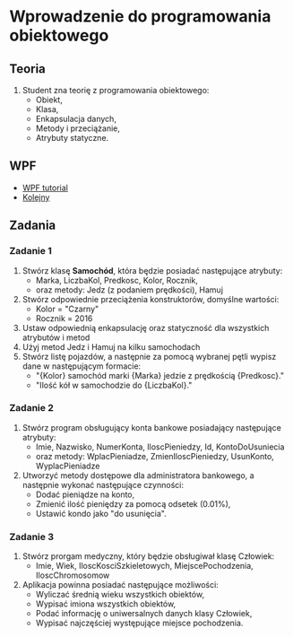 # Wprowadzenie do programowania obiektowego

## Teoria

1. Student zna teorię z programowania obiektowego:
    - Obiekt,
    - Klasa,
    - Enkapsulacja danych,
    - Metody i przeciążanie,
    - Atrybuty statyczne.
    
## WPF

- [WPF tutorial](http://www.wpf-tutorial.com/)
- [Kolejny](https://www.codeproject.com/Articles/140611/WPF-Tutorial-Beginning)

## Zadania

### Zadanie 1

1. Stwórz klasę **Samochód**, która będzie posiadać następujące atrybuty:
    - Marka, LiczbaKol, Predkosc, Kolor, Rocznik,
    - oraz metody: Jedz (z podaniem prędkości), Hamuj
2. Stwórz odpowiednie przeciążenia konstruktorów, domyślne wartości:
    - Kolor = "Czarny"
    - Rocznik = 2016
3. Ustaw odpowiednią enkapsulację oraz statyczność dla wszystkich atrybutów i metod
4. Użyj metod Jedz i Hamuj na kilku samochodach
5. Stwórz listę pojazdów, a następnie za pomocą wybranej pętli wypisz dane w następującym formacie:
    - "{Kolor} samochód marki {Marka} jedzie z prędkością {Predkosc}."
    - "Ilość kół w samochodzie do {LiczbaKol}."

### Zadanie 2

1. Stwórz program obsługujący konta bankowe posiadający następujące atrybuty:
    - Imie, Nazwisko, NumerKonta, IloscPieniedzy, Id, KontoDoUsuniecia
    - oraz metody: WplacPieniadze, ZmienIloscPieniedzy, UsunKonto, WyplacPieniadze
2. Utworzyć metody dostępowe dla administratora bankowego, a następnie wykonać następujące czynności:
    - Dodać pieniądze na konto,
    - Zmienić ilość pieniędzy za pomocą odsetek (0.01%),
    - Ustawić kondo jako "do usunięcia".

### Zadanie 3

1. Stwórz prorgam medyczny, który będzie obsługiwał klasę Człowiek:
    - Imie, Wiek, IloscKosciSzkieletowych, MiejscePochodzenia, IloscChromosomow
2. Aplikacja powinna posiadać następujące możliwości:
    - Wyliczać średnią wieku wszystkich obiektów,
    - Wypisać imiona wszystkich obiektów,
    - Podać informację o uniwersalnych danych klasy Człowiek,
    - Wypisać najczęściej występujące miejsce pochodzenia.
